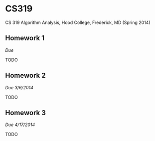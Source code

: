 # CS319

CS 319 Algorithm Analysis, Hood College, Frederick, MD (Spring 2014)

## Homework 1

_Due_

TODO

## Homework 2

_Due 3/6/2014_

TODO

## Homework 3

_Due 4/17/2014_

TODO

